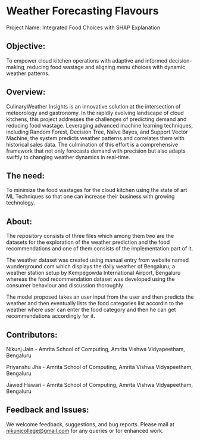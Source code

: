 # Weather Forecasting Flavours

Project Name: Integrated Food Choices with SHAP Explanation

## Objective:
To empower cloud kitchen operations with adaptive and informed decision-making, reducing food wastage and aligning menu choices with dynamic weather patterns.


## Overview:
CulinaryWeather Insights is an innovative solution at the intersection of meteorology and gastronomy. In the rapidly evolving landscape of cloud kitchens, this project addresses the challenges of predicting demand and reducing food wastage. Leveraging advanced machine learning techniques, including Random Forest, Decision Tree, Naïve Bayes, and Support Vector Machine, the system predicts weather patterns and correlates them with historical sales data. The culmination of this effort is a comprehensive framework that not only forecasts demand with precision but also adapts swiftly to changing weather dynamics in real-time.

## The need:
To minimize the food wastages for the cloud kitchen using the state of art ML Techniques so that one can increase their business with growing technology.

## About:
The repository consists of three files which among them two are the datasets for the exploration of the weather prediction and the food recommendations and one of them consists of the implementation part of it.

The weather dataset was created using manual entry from website named wunderground.com which displays the daily weather of Bengaluru; a weather station setup by Kempegowda International Airport, Bengaluru whereas the food recommendation dataset was developed using the consumer behaviour and discussion thoroughly

The model proposed takes an user input from the user and then predicts the weather and then eventually lists the food categories list accordin to the weather where user can enter the food category and then he can get recommendations accordingly for it.

## Contributors:
Nikunj Jain - Amrita School of Computing, Amrita Vishwa Vidyapeetham, Bengaluru

Priyanshu Jha - Amrita School of Computing, Amrita Vishwa Vidyapeetham, Bengaluru

Jawed Hawari - Amrita School of Computing, Amrita Vishwa Vidyapeetham, Bengaluru


## Feedback and Issues:
We welcome feedback, suggestions, and bug reports. Please mail at nikunjcollege@gmail.com for any queries or for enhanced work.
